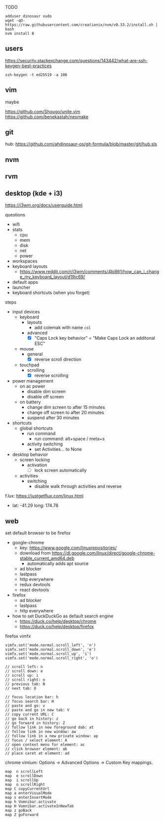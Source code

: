TODO

```
adduser dinosaur sudo
wget -qO- https://raw.githubusercontent.com/creationix/nvm/v0.33.2/install.sh | bash
nvm install 8
```

## users

https://security.stackexchange.com/questions/143442/what-are-ssh-keygen-best-practices

```
ssh-keygen -t ed25519 -a 100
```

## vim

maybe

https://github.com/Shougo/unite.vim
https://github.com/benekastah/neomake

## git

hub: https://github.com/ahdinosaur-os/git-formula/blob/master/git/hub.sls

## nvm

## rvm

## desktop (kde + i3)

https://i3wm.org/docs/userguide.html

questions

- wifi
- stats
  - cpu
  - mem
  - disk
  - net
  - power
- workspaces
- keyboard layouts
  - https://www.reddit.com/r/i3wm/comments/4bi861/how_can_i_change_my_keyboard_layout/d19jc69/
- default apps
- launcher
- keyboard shortcuts (when you forget)

steps

- input devices
  - keyboard
    - layouts
      - add colemak with name `col`
    - advanced
      - [x] "Caps Lock key behavior" = "Make Caps Lock an additonal ESC"
  - mouse
    - general
      - [x] reverse scroll direction
  - touchpad
    - scrolling
      - [x] reverse scrolling
- power management
  - on ac power
    - disable dim screen
    - disable off screen
  - on battery
    - change dim screen to after 15 minutes
    - change off screen to after 20 minutes
    - suspend after 30 minutes
- shortcuts
  - global shortcuts
    - run command
      - run command: alt+space / meta+s
    - activity switching
      - set Activities... to None
- desktop behavior
  - screen locking
    - activation
      - [ ] lock screen automatically
  - activities
    - switching
      - disable walk through activities and reverse

f.lux: https://justgetflux.com/linux.html

- lat: -41.29
  long: 174.78

## web

set default browser to be firefox

- google-chrome
  - key: https://www.google.com/linuxrepositories/
  - download from https://dl.google.com/linux/direct/google-chrome-stable_current_amd64.deb
    - automatically adds apt source
  - ad blocker
  - lastpass
  - http everywhere
  - redux devtools
  - react devtools
- firefox
  - ad blocker
  - lastpass
  - http everywhere
- how to set DuckDuckGo as default search engine
  - https://duck.co/help/desktop/chrome
  - https://duck.co/help/desktop/firefox

firefox vimfx

```
vimfx.set('mode.normal.scroll_left', 'n')
vimfx.set('mode.normal.scroll_down', 'e')
vimfx.set('mode.normal.scroll_up', 'i')
vimfx.set('mode.normal.scroll_right', 'o')

// scroll left: n
// scroll down: e
// scroll up: i
// scroll right: o
// previous tab: N
// next tab: O

// focus location bar: h
// focus search bar: H
// paste and go: v
// paste and go in new tab: V
// copy current URL: C
// go back in history: z
// go forward in history: Z
// follow link in new foreground dab: at
// follow link in new window: aw
// follow link in a new private window: ap
// focus / select element: A
// open context menu for element: ac
// click browser element: ab
// place caret at element: ad
```

chrome vimium: Options -> Advanced Options -> Custom Key mappings.

```
map  n scrollLeft
map  e scrollDown
map  i scrollUp
map  o scrollRight
map C copyCurrentUrl
map a enterVisualMode
map s enterInsertMode
map h Vomnibar.activate
map H Vomnibar.activateInNewTab
map z goBack
map Z goForward
```
